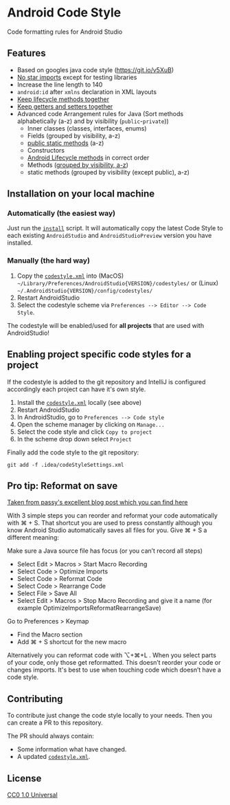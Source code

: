 # Android Code Style

Code formatting rules for Android Studio

## Features
- Based on googles java code style (https://git.io/v5XuB)
- [No star imports](https://github.com/grandcentrix/AndroidCodeStyle/issues/5) except for testing libraries
- Increase the line length to 140
- `android:id` after `xmlns` declaration in XML layouts
- [Keep lifecycle methods together](https://github.com/grandcentrix/AndroidCodeStyle/issues/3)
- [Keep getters and setters together](https://github.com/grandcentrix/AndroidCodeStyle/issues/7)
- Advanced code Arrangement rules for Java (Sort methods alphabetically (a-z) and by visibility (`public`-`private`))
  - Inner classes (classes, interfaces, enums)
  - Fields (grouped by visibility, a-z)
  - [public static methods](https://github.com/grandcentrix/AndroidCodeStyle/issues/8) (a-z)
  - Constructors
  - [Android Lifecycle methods](https://github.com/grandcentrix/AndroidCodeStyle/issues/3) in correct order
  - Methods ([grouped by visibility, a-z](https://github.com/grandcentrix/AndroidCodeStyle/issues/6))
  - static methods (grouped by visibility (except public), a-z)

## Installation on your local machine

### Automatically (the easiest way)
Just run the [`install`](install.sh) script.
It will automatically copy the latest Code Style to each existing `AndroidStudio` and `AndroidStudioPreview` version you have installed.

### Manually (the hard way)
1. Copy the [`codestyle.xml`](styles/codestyle.xml) into (MacOS) ``~/Library/Preferences/AndroidStudio{VERSION}/codestyles/`` or (Linux) ``~/.AndroidStudio{VERSION}/config/codestyles/``
2. Restart AndroidStudio
3. Select the codestyle scheme via `Preferences --> Editor --> Code Style`.

The codestyle will be enabled/used for **all projects** that are used with AndroidStudio!

## Enabling project specific code styles for a project
If the codestyle is added to the git repository and IntelliJ is configured accordingly each project can have it's own style.

1. Install the [`codestyle.xml`](styles/codestyle.xml) locally (see above)
2. Restart AndroidStudio
3. In AndroidStudio, go to `Preferences --> Code style`
4. Open the scheme manager by clicking on `Manage...`
5. Select the code style and click `Copy to project`
6. In the scheme drop down select `Project`

Finally add the code style to the git repository:
```
git add -f .idea/codeStyleSettings.xml
```

## Pro tip: Reformat on save
[Taken from passy's excellent blog post which you can find here](https://android.jlelse.eu/7-reasons-this-android-code-style-improves-your-productivity-65d196fa55f)

With 3 simple steps you can reorder and reformat your code automatically with ⌘ + S. That shortcut you are used to press constantly although you know Android Studio automatically saves all files for you. Give ⌘ + S a different meaning:

Make sure a Java source file has focus (or you can’t record all steps)
- Select Edit > Macros > Start Macro Recording
- Select Code > Optimize Imports
- Select Code > Reformat Code
- Select Code > Rearrange Code
- Select File > Save All
- Select Edit > Macros > Stop Macro Recording and give it a name (for example OptimizeImportsReformatRearrangeSave)

Go to Preferences > Keymap
- Find the Macro section
- Add ⌘ + S shortcut for the new macro

Alternatively you can reformat code with ⌥+⌘+L . When you select parts of your code, only those get reformatted. This doesn’t reorder your code or changes imports. It's best to use when touching code which doesn’t have a code style.

## Contributing
To contribute just change the code style locally to your needs.
Then you can create a PR to this repository.

The PR should always contain:
* Some information what have changed.
* A updated [`codestyle.xml`](styles/codestyle.xml).

## License
[CC0 1.0 Universal](https://creativecommons.org/publicdomain/zero/1.0/legalcode)
